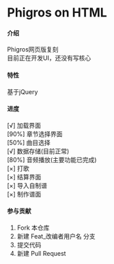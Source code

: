 # Phigros on HTML

#### 介绍
Phigros网页版复刻  
目前正在开发UI，还没有写核心

#### 特性
基于jQuery

#### 进度
[√] 加载界面  
[90%] 章节选择界面  
[50%] 曲目选择  
[√] 数据存储(目前正常)  
[80%] 音频播放(主要功能已完成)  
[×] 打歌  
[×] 结算界面  
[×] 导入自制谱  
[×] 制作谱面

#### 参与贡献

1.  Fork 本仓库
2.  新建 Feat_改编者用户名 分支
3.  提交代码
4.  新建 Pull Request
